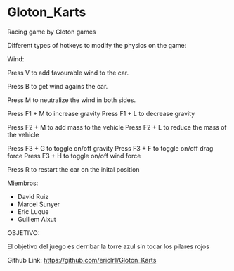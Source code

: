 # Gloton_Karts
Racing game by Gloton games

Different types of hotkeys to modify the physics on the game:

Wind:

Press V to add favourable wind to the car.

Press B to get wind agains the car.

Press M to neutralize the wind in both sides.

Press F1 + M to increase gravity
Press F1 + L to decrease gravity

Press F2 + M to add mass to the vehicle
Press F2 + L to reduce the mass of the vehicle

Press F3 + G to toggle on/off gravity
Press F3 + F to toggle on/off drag force
Press F3 + H to toggle on/off wind force

Press R to restart the car on the inital position

Miembros:

- David Ruiz
- Marcel Sunyer
- Eric Luque
- Guillem Aixut

OBJETIVO:

El objetivo del juego es derribar la torre azul sin tocar los pilares rojos

Github Link:
https://github.com/ericlr1/Gloton_Karts